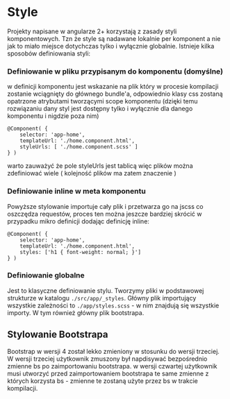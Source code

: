 # Style

Projekty napisane w angularze 2+ korzystają z zasady styli komponentowych. Tzn że style są nadawane lokalnie per komponent a nie jak to miało miejsce dotychczas tylko i wyłącznie globalnie. Istnieje kilka sposobów definiowania styli:

### Definiowanie w pliku przypisanym do komponentu (domyślne) 
w definicji komponentu jest wskazanie na plik który w procesie kompilacji zostanie wciągnięty do głównego bundle'a, odpowiednio klasy css zostaną opatrzone atrybutami tworzącymi scope komponentu (dzięki temu rozwiązaniu dany styl jest dostępny tylko i wyłącznie dla danego komponentu i nigdzie poza nim) 

```
@Component( {
	selector: 'app-home',
	templateUrl: './home.component.html',
	styleUrls: [ './home.component.scss' ]
} )
```

warto zauważyć że pole styleUrls jest tablicą więc plików można zdefiniować wiele ( kolejność plików ma zatem znaczenie )

### Definiowanie inline w meta komponentu
Powyższe stylowanie importuje cały plik i przetwarza go na jscss co oszczędza requestów, proces ten można jeszcze bardziej skrócić w przypadku mikro definicji dodając definicję inline:

```
@Component( {
	selector: 'app-home',
	templateUrl: './home.component.html',
	styles: ['h1 { font-weight: normal; }']
} )
```

### Definiowanie globalne
Jest to klasyczne definiowanie stylu. Tworzymy pliki w podstawowej strukturze w katalogu `./src/app/_styles`. Główny plik importujący wszystkie zależności to `./app/styles.scss` - w nim znajdują się wszystkie importy. W tym również główny plik bootstrapa.


## Stylowanie Bootstrapa
Bootstrap w wersji 4 został lekko zmieniony w stosunku do wersji trzeciej. W wersji trzeciej użytkownik zmuszony był napdisywać bezpośrednio zmienne bs po zaimportowaniu bootstrapa. w wersji czwartej użytkownik musi utworzyć przed zaimportowaniem bootstrapa te same zmienne z których korzysta bs - zmienne te zostaną użyte przez bs w trakcie kompilacji. 
